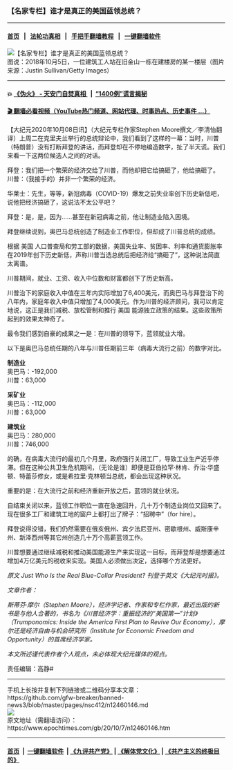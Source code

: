 ### 【名家专栏】谁才是真正的美国蓝领总统？
------------------------

#### [首页](https://github.com/gfw-breaker/banned-news3/blob/master/README.md) &nbsp;&nbsp;|&nbsp;&nbsp; [法轮功真相](https://github.com/begood0513/basic/blob/master/README.md)  &nbsp;&nbsp;|&nbsp;&nbsp; [手把手翻墙教程](https://github.com/gfw-breaker/guides/wiki)  &nbsp;&nbsp;|&nbsp;&nbsp; [一键翻墙软件](https://github.com/gfw-breaker/nogfw/blob/master/README.md)  



<div><img alt="【名家专栏】谁才是真正的美国蓝领总统？" class="attachment-djy_600_400 size-djy_600_400 wp-post-image" src="https://i.epochtimes.com/assets/uploads/2020/10/construction-worker-stands-on-a-floor-of-a-building-1046169766-700x420-600x400.jpg"/>
<div class="caption">
 图说：2018年10月5日，一位建筑工人站在旧金山一栋在建楼房的某一楼层（图片来源：Justin Sullivan/Getty Images）
</div></div><hr/>

#### 💥 [《伪火》 - 天安门自焚真相 ](http://158.247.195.190:10000/videos/blog/weihuo.html)&nbsp; |&nbsp; [“1400例”谎言揭秘  ](http://158.247.195.190:10000/videos/blog/jiexi1400.html)

#### [ 🎬  翻墙必看视频（YouTube热门频道、网站代理、时事热点、历史事件 ...）](https://github.com/gfw-breaker/links/blob/master/banned.md)

<div><p>
 【大纪元2020年10月08日讯】（大纪元专栏作家Stephen Moore撰文／李清怡翻译）上周二在克里夫兰举行的总统辩论中，我们看到了这样的一幕：当时，川普（特朗普）没有打断拜登的讲话，而拜登却在不停地编造数字，扯了半天谎。我们来看一下这两位候选人之间的对话。
</p>
<p>
 拜登：我们把一个繁荣的经济交给了川普，而他却把它给搞砸了，他给搞砸了。
 <br/>
 川普：（我接手的）并非一个繁荣的经济。
</p>
<p>
 华莱士：先生，等等，新冠病毒（COVID-19）爆发之前失业率创下历史新低吧，说他把经济搞砸了，这说法不太公平吧？
</p>
<p>
 拜登：是，是，因为……甚至在新冠病毒之前，他让制造业陷入困境。
</p>
<p>
 拜登继续说到，奥巴马总统创造了制造业工作职位，但却成了川普总统的成绩。
</p>
<p>
 根据
 <ok href="https://www.epochtimes.com/gb/tag/%E7%BE%8E%E5%9B%BD.html">
  美国
 </ok>
 人口普查局和劳工部的数据，美国失业率、贫困率、利率和通货膨胀率在2019年创下历史新低，声称川普当选总统后把经济给“搞砸了”，这种说法简直太离谱。
</p>
<p>
 川普期间，就业、工资、收入中位数和财富都创下了历史新高。
</p>
<p>
 川普治下的家庭收入中值在三年内实际增加了6,400美元，而奥巴马与拜登治下的八年内，家庭年收入中值只增加了4,000美元。作为川普的经济顾问，我可以肯定地说，这正是我们减税、放松管制和推行
 <ok href="https://www.epochtimes.com/gb/tag/%E7%BE%8E%E5%9B%BD.html">
  美国
 </ok>
 能源独立政策的结果。这些政策所起到的效果太神奇了。
</p>
<p>
 最令我们感到自豪的成果之一是：在川普的领导下，蓝领就业大增。
</p>
<p>
 以下是奥巴马总统任期的八年与川普任期前三年（病毒大流行之前）的数字对比。
</p>
<p>
 <strong>
  制造业
 </strong>
 <br/>
 奥巴马：-192,000
 <br/>
 川普：63,000
</p>
<p>
 <strong>
  采矿业
 </strong>
 <br/>
 奥巴马：-112,000
 <br/>
 川普：63,000
</p>
<p>
 <strong>
  建筑业
 </strong>
 <br/>
 奥巴马：280,000
 <br/>
 川普：746,000
</p>
<p>
 的确，在病毒大流行的最初几个月里，政府强行关闭工厂，导致工业生产近乎停滞。但在这种公共卫生危机期间，（无论是谁）即便是亚伯拉罕·林肯、乔治·华盛顿、特蕾莎修女，或是希拉里·克林顿当总统，都会出现这种状况。
</p>
<p>
 重要的是：在大流行之前和经济重新开放之后，蓝领的就业状况。
</p>
<p>
 自结束关闭以来，蓝领工作职位一直在急速回升，几十万个制造业岗位又回来了。现在很多工厂和建筑工地的窗户上都打出了牌子：“招聘中”（for hire）。
</p>
<p>
 拜登说得没错，我们仍然需要在俄亥俄州、宾夕法尼亚州、密歇根州、威斯康辛州、新泽西州等其它州创造几十万个高薪蓝领工作。
</p>
<p>
 川普想要通过继续减税和推动美国能源生产来实现这一目标，而拜登却是想要通过增加4万亿美元的税收来实现。美国人必须做出决定，选择哪个方法更好。
</p>
<p>
 <em>
  原文
  <ok href="https://www.theepochtimes.com/just-who-is-the-real-blue-collar-president_3527968.html">
   Just Who Is the Real Blue-Collar President?
  </ok>
  刊登于英文《大纪元时报》。
 </em>
</p>
<p>
 <em>
  文章作者：
 </em>
</p>
<p>
 <em>
  斯蒂芬·摩尔（Stephen Moore），经济学记者、作家和专栏作家，最近出版的新书是与他人合著的，书名为《川普经济学：重振经济的“美国第一”计划》（Trumponomics: Inside the America First Plan to Revive Our Economy），摩尔还是经济自由与机会研究所（Institute for Economic Freedom and Opportunity）的首席经济学家。
 </em>
</p>
<p>
 <em>
  本文所述谨代表作者个人观点，未必体现大纪元媒体的观点。
 </em>
</p>
<p>
 责任编辑：高静#
</p>
</div>
<hr/>
手机上长按并复制下列链接或二维码分享本文章：<br/>
https://github.com/gfw-breaker/banned-news3/blob/master/pages/nsc412/n12460146.md <br/>
<a href='https://github.com/gfw-breaker/banned-news3/blob/master/pages/nsc412/n12460146.md'><img src='https://github.com/gfw-breaker/banned-news3/blob/master/pages/nsc412/n12460146.md.png'/></a> <br/>
原文地址（需翻墙访问）：https://www.epochtimes.com/gb/20/10/7/n12460146.htm


------------------------
#### [首页](https://github.com/gfw-breaker/banned-news3/blob/master/README.md) &nbsp;|&nbsp; [一键翻墙软件](https://github.com/gfw-breaker/nogfw/blob/master/README.md) &nbsp;| [《九评共产党》](https://github.com/gfw-breaker/9ping.md/blob/master/README.md#九评之一评共产党是什么) | [《解体党文化》](https://github.com/gfw-breaker/jtdwh.md/blob/master/README.md) | [《共产主义的终极目的》](https://github.com/gfw-breaker/gczydzjmd.md/blob/master/README.md)


<img src='http://gfw-breaker.win/banned-news3/pages/nsc412/n12460146.md' width='0px' height='0px'/>
